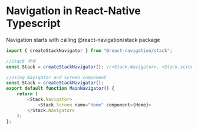 # Navigation in React-Native Typescript

Navigation starts with calling @react-navigation/stack package

```js
import { createStackNavigator } from "@react-navigation/stack";

//Stack 객체
const Stack = createStackNavigator(); //<Stack.Navigator>, <Stack.screen>

//Using Navigator and Screen component
const Stack = createStackNavigator();
export default function MainNavigator() {
    return (
        <Stack.Navigator>
            <Stack.Screen name="Home" component={Home}>
        </Stack.Navigator>
    );
};
```
